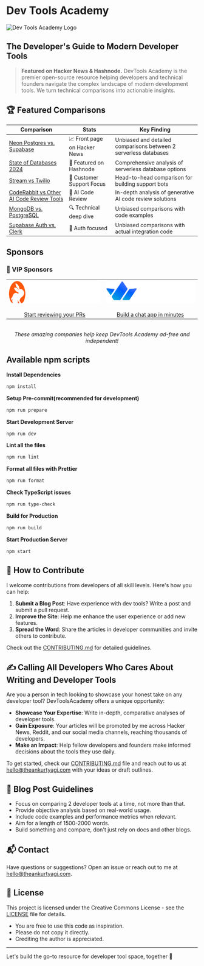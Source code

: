 # Dev Tools Academy

<img src="public/images/T.png" alt="Dev Tools Academy Logo" width="100" height="100" />

## The Developer's Guide to Modern Developer Tools

> **Featured on Hacker News & Hashnode.**
> DevTools Academy is the premier open-source resource helping developers and technical founders navigate the complex landscape of modern development tools. We turn technical comparisons into actionable insights.

## 🏆 Featured Comparisons

| Comparison                                                                                                                  | Stats                        | Key Finding                                                      |
| --------------------------------------------------------------------------------------------------------------------------- | ---------------------------- | ---------------------------------------------------------------- |
| [Neon Postgres vs. Supabase](https://www.devtoolsacademy.com/blog/neon-vs-supabase)                                         | 📈 Front page on Hacker News | Unbiased and detailed comparisons between 2 serverless databases |
| [State of Databases 2024](https://www.devtoolsacademy.com/blog/state-of-databases-2024)                                     | 🌟 Featured on Hashnode      | Comprehensive analysis of serverless database options            |
| [Stream vs Twilio](https://www.devtoolsacademy.com/blog/stream-vs-twilio/)                                                  | 💬 Customer Support Focus    | Head-to-head comparison for building support bots                |
| [CodeRabbit vs Other AI Code Review Tools](https://www.devtoolsacademy.com/blog/coderabbit-vs-others-ai-code-review-tools/) | 🤖 AI Code Review            | In-depth analysis of generative AI code review solutions         |
| [MongoDB vs. PostgreSQL](https://www.devtoolsacademy.com/blog/mongoDB-vs-postgreSQL)                                        | 🔍 Technical deep dive       | Unbiased comparisons with code examples                          |
| [Supabase Auth vs. Clerk](https://www.devtoolsacademy.com/blog/supabase-vs-clerk)                                           | 🔐 Auth focused              | Unbiased comparisons with actual integration code                |

## Sponsors

### 💎 VIP Sponsors

<div align="center">
  <table>
    <tr>
      <td align="center" width="400px">
        <a href="https://coderabbit.ai/?ref=devtoolsacademy" target="_blank">
          <img src="https://raw.githubusercontent.com/tyaga001/devtoolsacademy/refs/heads/main/src/assets/coderabbit.svg" alt="CodeRabbit" height="60" />
        </a>
        <br />
        <br />
        <a href="https://www.coderabbit.ai/?ref=devtoolsacademy" target="_blank">Start reviewing your PRs</a>
      </td>
      <td align="center" width="400px">
        <a href="https://getstream.io/?utm_source=opensource&utm_medium=referral&utm_content=&utm_campaign=devtoolsacademy" target="_blank">
          <img src="https://github.com/tyaga001/devtoolsacademy/blob/7c9462e4dcbf46cabb4b4f6c6667a01beb48ff28/src/assets/stream.png?raw=true" alt="Stream" height="60" />
        </a>
        <br />
        <br />
        <a href="https://getstream.io/chat/react-chat/tutorial/?utm_source=opensource&utm_medium=referral&utm_content=&utm_campaign=devtoolsacademy" target="_blank">Build a chat app in minutes</a>
      </td>
    </tr>
  </table>
  <br />
  <em>These amazing companies help keep DevTools Academy ad-free and independent!</em>
</div>

## Available npm scripts

**Install Dependencies**

```bash
npm install
```

**Setup Pre-commit(recommended for development)**

```bash
npm run prepare
```

**Start Development Server**

```bash
npm run dev
```

**Lint all the files**

```bash
npm run lint
```

**Format all files with Prettier**

```bash
npm run format
```

**Check TypeScript issues**

```bash
npm run type-check
```

**Build for Production**

```bash
npm run build
```

**Start Production Server**

```bash
npm start
```

## 🤝 How to Contribute

I welcome contributions from developers of all skill levels. Here's how you can help:

1. **Submit a Blog Post**: Have experience with dev tools? Write a post and submit a pull request.
2. **Improve the Site**: Help me enhance the user experience or add new features.
3. **Spread the Word**: Share the articles in developer communities and invite others to contribute.

Check out the [CONTRIBUTING.md](CONTRIBUTING.md) for detailed guidelines.

## ✍️ Calling All Developers Who Cares About Writing and Developer Tools

Are you a person in tech looking to showcase your honest take on any developer tool? DevToolsAcademy offers a unique opportunity:

- **Showcase Your Expertise**: Write in-depth, comparative analyses of developer tools.
- **Gain Exposure**: Your articles will be promoted by me across Hacker News, Reddit, and our social media channels, reaching thousands of developers.
- **Make an Impact**: Help fellow developers and founders make informed decisions about the tools they use daily.

To get started, check our [CONTRIBUTING.md](CONTRIBUTING.md) file and reach out to us at <hello@theankurtyagi.com> with your ideas or draft outlines.

## 📝 Blog Post Guidelines

- Focus on comparing 2 developer tools at a time, not more than that.
- Provide objective analysis based on real-world usage.
- Include code examples and performance metrics when relevant.
- Aim for a length of 1500-2000 words.
- Build something and compare, don't just rely on docs and other blogs.

## 📬 Contact

Have questions or suggestions? Open an issue or reach out to me at [hello@theankurtyagi.com](mailto:hello@theankurtyagi.com).

## 📄 License

This project is licensed under the Creative Commons License - see the [LICENSE](LICENSE) file for details.

- You are free to use this code as inspiration.
- Please do not copy it directly.
- Crediting the author is appreciated.

---

Let's build the go-to resource for developer tool space, together 🚀
